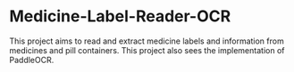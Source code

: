 # Medicine-Label-Reader-OCR

This project aims to read and extract medicine labels and information from medicines and pill containers. 
This project also sees the implementation of PaddleOCR.

